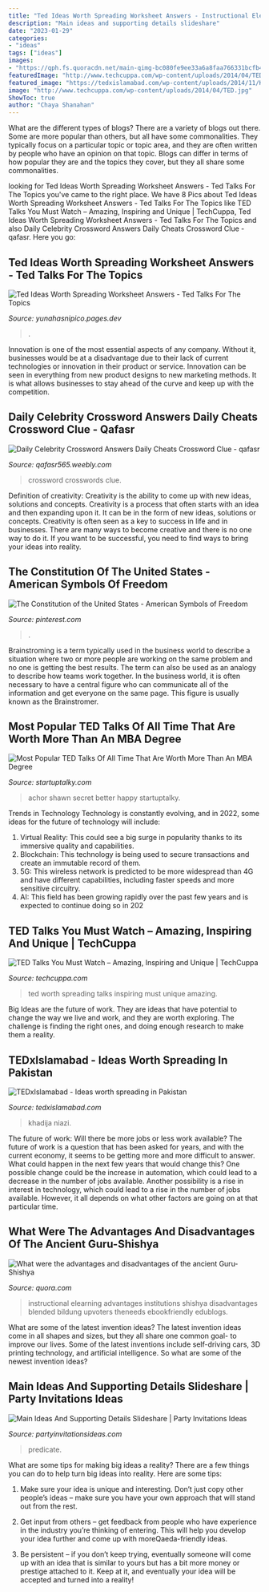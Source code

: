 ```yaml
---
title: "Ted Ideas Worth Spreading Worksheet Answers - Instructional Elearning Advantages Institutions Shishya Disadvantages Blended Bildung Upvoters Theneeds Ebookfriendly Edublogs"
description: "Main ideas and supporting details slideshare"
date: "2023-01-29"
categories:
- "ideas"
tags: ["ideas"]
images:
- "https://qph.fs.quoracdn.net/main-qimg-bc080fe9ee33a6a8faa766331bcfb496"
featuredImage: "http://www.techcuppa.com/wp-content/uploads/2014/04/TED.jpg"
featured_image: "https://tedxislamabad.com/wp-content/uploads/2014/11/KHADIJA-400x284.jpg"
image: "http://www.techcuppa.com/wp-content/uploads/2014/04/TED.jpg"
ShowToc: true
author: "Chaya Shanahan"
---
```



What are the different types of blogs?
There are a variety of blogs out there. Some are more popular than others, but all have some commonalities. They typically focus on a particular topic or topic area, and they are often written by people who have an opinion on that topic. Blogs can differ in terms of how popular they are and the topics they cover, but they all share some commonalities.

	

		
looking for Ted Ideas Worth Spreading Worksheet Answers - Ted Talks For The Topics you've came to the right place. We have 8 Pics about Ted Ideas Worth Spreading Worksheet Answers - Ted Talks For The Topics like TED Talks You Must Watch – Amazing, Inspiring and Unique | TechCuppa, Ted Ideas Worth Spreading Worksheet Answers - Ted Talks For The Topics and also Daily Celebrity Crossword Answers Daily Cheats Crossword Clue - qafasr. Here you go:
		
    
## Ted Ideas Worth Spreading Worksheet Answers - Ted Talks For The Topics

<img loading=lazy src="https://pm1.narvii.com/5969/4c27fcb3c842493c92a1be67078358a3b589bc0a_hq.jpg" onerror="this.onerror=null;this.src='https://tse2.mm.bing.net/th?id=OIP.OaoY0Y4NUSNP0soWQdFEYgHaEK&amp;pid=15.1';" alt="Ted Ideas Worth Spreading Worksheet Answers - Ted Talks For The Topics">

_Source: yunahasnipico.pages.dev_

>. 

	

Innovation is one of the most essential aspects of any company. Without it, businesses would be at a disadvantage due to their lack of current technologies or innovation in their product or service. Innovation can be seen in everything from new product designs to new marketing methods. It is what allows businesses to stay ahead of the curve and keep up with the competition.

    
## Daily Celebrity Crossword Answers Daily Cheats Crossword Clue - Qafasr

<img loading=lazy src="http://appcheaters.com/wp-content/uploads/2014/08/daily-celebrity-crossword-answer.jpg" onerror="this.onerror=null;this.src='https://tse3.mm.bing.net/th?id=OIP.5xKTstQVX9Zwt5_RtzYbzgHaHY&amp;pid=15.1';" alt="Daily Celebrity Crossword Answers Daily Cheats Crossword Clue - qafasr">

_Source: qafasr565.weebly.com_

>crossword crosswords clue. 

	

Definition of creativity: Creativity is the ability to come up with new ideas, solutions and concepts.
Creativity is a process that often starts with an idea and then expanding upon it. It can be in the form of new ideas, solutions or concepts. Creativity is often seen as a key to success in life and in businesses. There are many ways to become creative and there is no one way to do it. If you want to be successful, you need to find ways to bring your ideas into reality.

    
## The Constitution Of The United States - American Symbols Of Freedom

<img loading=lazy src="https://s-media-cache-ak0.pinimg.com/236x/79/c6/5f/79c65f0b5edd0e89f8e4d94279809870.jpg" onerror="this.onerror=null;this.src='https://tse3.mm.bing.net/th?id=OIP.PQ7cGs2PqdOAN6LaDqeVcgAAAA&amp;pid=15.1';" alt="The Constitution of the United States - American Symbols of Freedom">

_Source: pinterest.com_

>. 

	

Brainstroming is a term typically used in the business world to describe a situation where two or more people are working on the same problem and no one is getting the best results. The term can also be used as an analogy to describe how teams work together. In the business world, it is often necessary to have a central figure who can communicate all of the information and get everyone on the same page. This figure is usually known as the Brainstromer.

    
## Most Popular TED Talks Of All Time That Are Worth More Than An MBA Degree

<img loading=lazy src="https://static.startuptalky.com/2020/08/Shawn-Achor--The-Happy-Secret-To-Better-Work-_startuptalky.jpg" onerror="this.onerror=null;this.src='https://tse3.mm.bing.net/th?id=OIP.tC1u8St9rmnG9DA_jfljQwHaEK&amp;pid=15.1';" alt="Most Popular TED Talks Of All Time That Are Worth More Than An MBA Degree">

_Source: startuptalky.com_

>achor shawn secret better happy startuptalky. 

	

Trends in Technology
Technology is constantly evolving, and in 2022, some ideas for the future of technology will include: 
1. Virtual Reality: This could see a big surge in popularity thanks to its immersive quality and capabilities. 
2. Blockchain: This technology is being used to secure transactions and create an immutable record of them. 
3. 5G: This wireless network is predicted to be more widespread than 4G and have different capabilities, including faster speeds and more sensitive circuitry. 
4. AI: This field has been growing rapidly over the past few years and is expected to continue doing so in 202
    
## TED Talks You Must Watch – Amazing, Inspiring And Unique | TechCuppa

<img loading=lazy src="http://www.techcuppa.com/wp-content/uploads/2014/04/TED.jpg" onerror="this.onerror=null;this.src='https://tse3.mm.bing.net/th?id=OIP.N9F76SEQla6k7eXvK4toagHaDl&amp;pid=15.1';" alt="TED Talks You Must Watch – Amazing, Inspiring and Unique | TechCuppa">

_Source: techcuppa.com_

>ted worth spreading talks inspiring must unique amazing. 

	

Big Ideas are the future of work. They are ideas that have potential to change the way we live and work, and they are worth exploring. The challenge is finding the right ones, and doing enough research to make them a reality.

    
## TEDxIslamabad - Ideas Worth Spreading In Pakistan

<img loading=lazy src="https://tedxislamabad.com/wp-content/uploads/2014/11/KHADIJA-400x284.jpg" onerror="this.onerror=null;this.src='https://tse4.mm.bing.net/th?id=OIP.WK9cUbR_b87BETwOS-oyIwAAAA&amp;pid=15.1';" alt="TEDxIslamabad - Ideas worth spreading in Pakistan">

_Source: tedxislamabad.com_

>khadija niazi. 

	

The future of work: Will there be more jobs or less work available?
The future of work is a question that has been asked for years, and with the current economy, it seems to be getting more and more difficult to answer. What could happen in the next few years that would change this? One possible change could be the increase in automation, which could lead to a decrease in the number of jobs available. Another possibility is a rise in interest in technology, which could lead to a rise in the number of jobs available. However, it all depends on what other factors are going on at that particular time.

    
## What Were The Advantages And Disadvantages Of The Ancient Guru-Shishya

<img loading=lazy src="https://qph.fs.quoracdn.net/main-qimg-bc080fe9ee33a6a8faa766331bcfb496" onerror="this.onerror=null;this.src='https://tse2.mm.bing.net/th?id=OIP.t8WBGaVu7gONRUyReRK1ugHarw&amp;pid=15.1';" alt="What were the advantages and disadvantages of the ancient Guru-Shishya">

_Source: quora.com_

>instructional elearning advantages institutions shishya disadvantages blended bildung upvoters theneeds ebookfriendly edublogs. 

	

What are some of the latest invention ideas?
The latest invention ideas come in all shapes and sizes, but they all share one common goal- to improve our lives. Some of the latest inventions include self-driving cars, 3D printing technology, and artificial intelligence. So what are some of the newest invention ideas?

    
## Main Ideas And Supporting Details Slideshare | Party Invitations Ideas

<img loading=lazy src="http://www.quia.com/files/quia/users/5redreading/main-idea-banner" onerror="this.onerror=null;this.src='https://tse1.mm.bing.net/th?id=OIP.fBZ2YVF2tp3fY1c_tbvaJwHaEm&amp;pid=15.1';" alt="Main Ideas And Supporting Details Slideshare | Party Invitations Ideas">

_Source: partyinvitationsideas.com_

>predicate. 

	

What are some tips for making big ideas a reality?
There are a few things you can do to help turn big ideas into reality. Here are some tips:
1. Make sure your idea is unique and interesting. Don’t just copy other people’s ideas – make sure you have your own approach that will stand out from the rest.

2. Get input from others – get feedback from people who have experience in the industry you’re thinking of entering. This will help you develop your idea further and come up with moreQaeda-friendly ideas.

3. Be persistent – if you don’t keep trying, eventually someone will come up with an idea that is similar to yours but has a bit more money or prestige attached to it. Keep at it, and eventually your idea will be accepted and turned into a reality!

